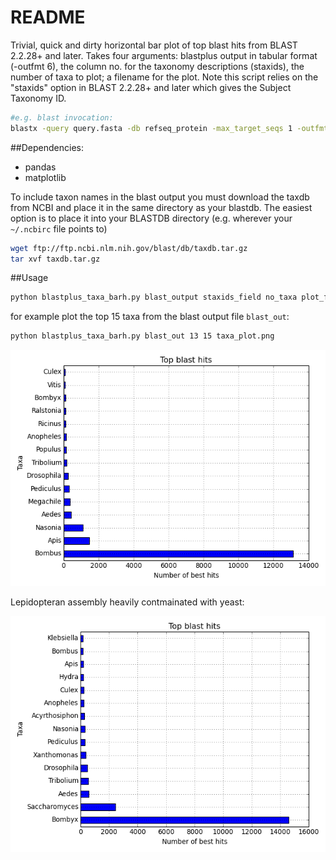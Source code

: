 README
======
Trivial, quick and dirty horizontal bar plot of top blast hits from BLAST 2.2.28+ and later. Takes four arguments: blastplus output in tabular format (-outfmt 6), the column no. for the taxonomy descriptions (staxids), the number of taxa to plot; a filename for the plot. Note this script relies on the "staxids" option in BLAST 2.2.28+ and later which gives the Subject Taxonomy ID. 

```bash
#e.g. blast invocation:
blastx -query query.fasta -db refseq_protein -max_target_seqs 1 -outfmt "6 qseqid sseqid pident length mismatch gapopen qstart qend sstart send stitle staxids sscinames evalue" -out blast_out
```

##Dependencies:
- pandas
- matplotlib

To include taxon names in the blast output you must download the taxdb from NCBI and place it in the same directory as your blastdb. The easiest option is to place it into your BLASTDB directory (e.g. wherever your `~/.ncbirc` file points to)
```bash
wget ftp://ftp.ncbi.nlm.nih.gov/blast/db/taxdb.tar.gz
tar xvf taxdb.tar.gz
```

##Usage

```bash
python blastplus_taxa_barh.py blast_output staxids_field no_taxa plot_filename.extension
```
for example plot the top 15 taxa from the blast output file `blast_out`:
```bash
python blastplus_taxa_barh.py blast_out 13 15 taxa_plot.png
```

![](https://github.com/Perugolate/blastplus-parsing/blob/master/taxa_plot.png)


Lepidopteran assembly heavily contmainated with yeast:

![](https://github.com/Perugolate/blastplus-parsing/blob/master/contam.png)

